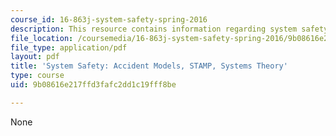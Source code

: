 ```yaml
---
course_id: 16-863j-system-safety-spring-2016
description: This resource contains information regarding system safety.
file_location: /coursemedia/16-863j-system-safety-spring-2016/9b08616e217ffd3fafc2dd1c19fff8be_MIT16_863JS16_LecNotes2.pdf
file_type: application/pdf
layout: pdf
title: 'System Safety: Accident Models, STAMP, Systems Theory'
type: course
uid: 9b08616e217ffd3fafc2dd1c19fff8be

---
```

None